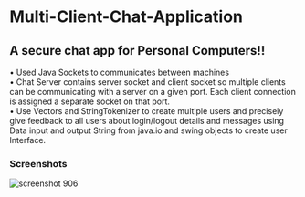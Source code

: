 # Multi-Client-Chat-Application
## A secure chat app for Personal Computers!!
•	Used Java Sockets to communicates between machines <br> 
•	Chat Server contains server socket and client socket so multiple clients can be communicating with a server on a given port. Each client connection is assigned a separate socket on that port.<br> 
•	Use Vectors and StringTokenizer to create multiple users and precisely give feedback to all users about login/logout details and messages using Data input and output String from java.io and swing objects to create user Interface.

### Screenshots
![screenshot 906](https://user-images.githubusercontent.com/8587332/33235601-1244fc74-d1f0-11e7-9910-1da3f221f7a8.png)
